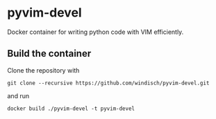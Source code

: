 # pyvim-devel

Docker container for writing python code with VIM efficiently.


## Build the container

Clone the repository with

```
git clone --recursive https://github.com/windisch/pyvim-devel.git
```

and run

```
docker build ./pyvim-devel -t pyvim-devel
```
